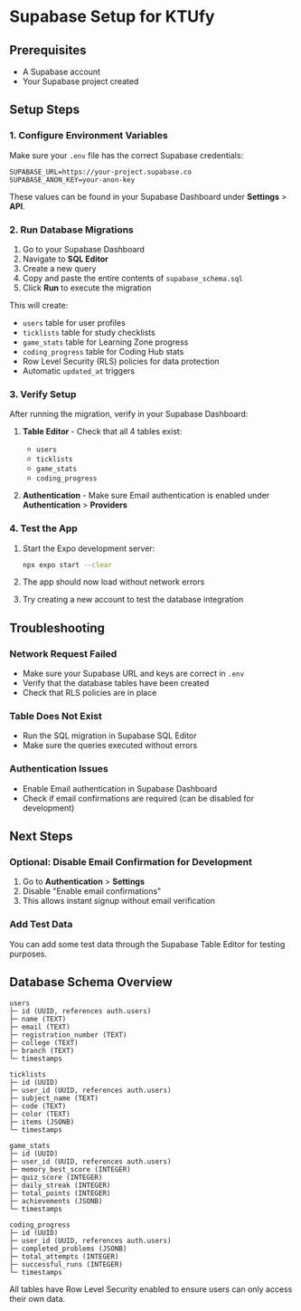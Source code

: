 # Supabase Setup for KTUfy

## Prerequisites
- A Supabase account
- Your Supabase project created

## Setup Steps

### 1. Configure Environment Variables
Make sure your `.env` file has the correct Supabase credentials:

```env
SUPABASE_URL=https://your-project.supabase.co
SUPABASE_ANON_KEY=your-anon-key
```

These values can be found in your Supabase Dashboard under **Settings** > **API**.

### 2. Run Database Migrations

1. Go to your Supabase Dashboard
2. Navigate to **SQL Editor**
3. Create a new query
4. Copy and paste the entire contents of `supabase_schema.sql`
5. Click **Run** to execute the migration

This will create:
- `users` table for user profiles
- `ticklists` table for study checklists
- `game_stats` table for Learning Zone progress
- `coding_progress` table for Coding Hub stats
- Row Level Security (RLS) policies for data protection
- Automatic `updated_at` triggers

### 3. Verify Setup

After running the migration, verify in your Supabase Dashboard:

1. **Table Editor** - Check that all 4 tables exist:
   - `users`
   - `ticklists`
   - `game_stats`
   - `coding_progress`

2. **Authentication** - Make sure Email authentication is enabled under **Authentication** > **Providers**

### 4. Test the App

1. Start the Expo development server:
   ```bash
   npx expo start --clear
   ```

2. The app should now load without network errors

3. Try creating a new account to test the database integration

## Troubleshooting

### Network Request Failed
- Make sure your Supabase URL and keys are correct in `.env`
- Verify that the database tables have been created
- Check that RLS policies are in place

### Table Does Not Exist
- Run the SQL migration in Supabase SQL Editor
- Make sure the queries executed without errors

### Authentication Issues
- Enable Email authentication in Supabase Dashboard
- Check if email confirmations are required (can be disabled for development)

## Next Steps

### Optional: Disable Email Confirmation for Development

1. Go to **Authentication** > **Settings**
2. Disable "Enable email confirmations"
3. This allows instant signup without email verification

### Add Test Data

You can add some test data through the Supabase Table Editor for testing purposes.

## Database Schema Overview

```
users
├─ id (UUID, references auth.users)
├─ name (TEXT)
├─ email (TEXT)
├─ registration_number (TEXT)
├─ college (TEXT)
├─ branch (TEXT)
└─ timestamps

ticklists
├─ id (UUID)
├─ user_id (UUID, references auth.users)
├─ subject_name (TEXT)
├─ code (TEXT)
├─ color (TEXT)
├─ items (JSONB)
└─ timestamps

game_stats
├─ id (UUID)
├─ user_id (UUID, references auth.users)
├─ memory_best_score (INTEGER)
├─ quiz_score (INTEGER)
├─ daily_streak (INTEGER)
├─ total_points (INTEGER)
├─ achievements (JSONB)
└─ timestamps

coding_progress
├─ id (UUID)
├─ user_id (UUID, references auth.users)
├─ completed_problems (JSONB)
├─ total_attempts (INTEGER)
├─ successful_runs (INTEGER)
└─ timestamps
```

All tables have Row Level Security enabled to ensure users can only access their own data.
